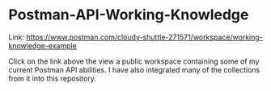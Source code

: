 # Postman-API-Working-Knowledge

Link: https://www.postman.com/cloudy-shuttle-271571/workspace/working-knowledge-example

Click on the link above the view a public workspace containing some of my current Postman API abilities. I have also integrated many of the collections from it into this repository.
